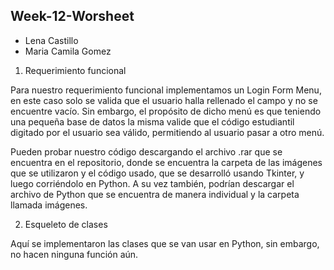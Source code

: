 ## Week-12-Worsheet
* Lena Castillo
* Maria Camila Gomez


1. Requerimiento funcional

Para nuestro requerimiento funcional implementamos un Login Form Menu, en este caso solo se valida que el usuario halla rellenado el campo y no se encuentre vacío. Sin embargo, el propósito de dicho menú es que teniendo una pequeña base de datos la misma valide que el código estudiantil digitado por el usuario sea válido, permitiendo al usuario pasar a otro menú. 

Pueden probar nuestro código descargando el archivo .rar que se encuentra en el repositorio, donde se encuentra la carpeta de las imágenes que se utilizaron y el código usado, que se desarrolló usando Tkinter, y luego corriéndolo en Python. 
A su vez también, podrían descargar el archivo de Python que se encuentra de manera individual y la carpeta llamada imágenes. 

2. Esqueleto de clases

Aquí se implementaron las clases que se van usar en Python, sin embargo, no hacen ninguna función aún.


